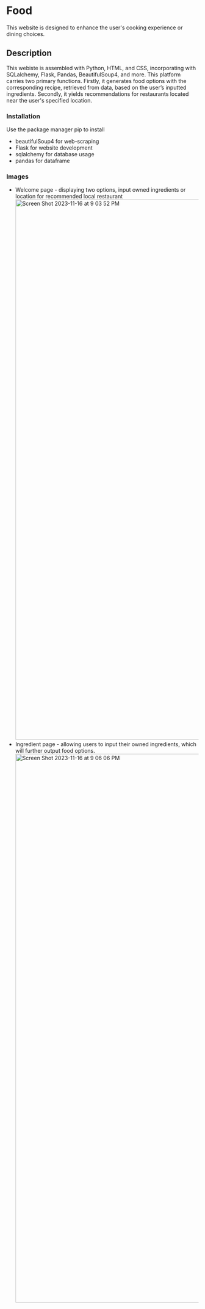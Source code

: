 # Food
This website is designed to enhance the user's cooking experience or dining choices. 
## Description
This webiste is assembled with Python, HTML, and CSS, incorporating with SQLalchemy, Flask, Pandas, BeautifulSoup4, and more. This platform carries two primary functions. Firstly, it generates food options with the corresponding recipe, retrieved from data, based on the user’s inputted ingredients. Secondly, it yields recommendations for restaurants located near the user's specified location.
### Installation
Use the package manager pip to install
* beautifulSoup4 for web-scraping
* Flask for website development
* sqlalchemy for database usage
* pandas for dataframe
### Images
* Welcome page - displaying two options, input owned ingredients or location for recommended local restaurant <img width="1416" alt="Screen Shot 2023-11-16 at 9 03 52 PM" src="https://github.com/joey0104/OSU-Off-Campus-Housing/assets/87663068/cdd2fa02-39d2-4112-b186-fbc31d2bad99">
* Ingredient page - allowing users to input their owned ingredients, which will further output food options. <img width="1438" alt="Screen Shot 2023-11-16 at 9 06 06 PM" src="https://github.com/joey0104/Food/assets/87663068/5a5b792b-fec2-4af9-aa4b-04a26d61285e">
